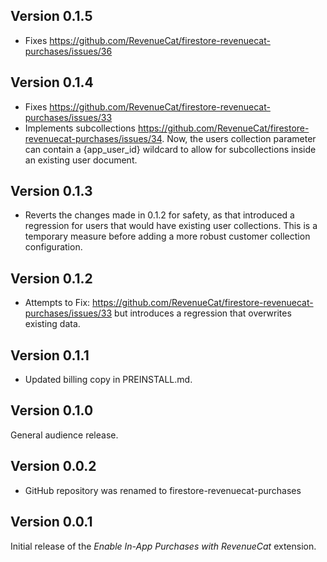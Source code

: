 ## Version 0.1.5

- Fixes https://github.com/RevenueCat/firestore-revenuecat-purchases/issues/36

## Version 0.1.4

- Fixes https://github.com/RevenueCat/firestore-revenuecat-purchases/issues/33
- Implements subcollections https://github.com/RevenueCat/firestore-revenuecat-purchases/issues/34. Now, the users collection
parameter can contain a {app_user_id} wildcard to allow for subcollections inside an existing user document.

## Version 0.1.3

- Reverts the changes made in 0.1.2 for safety, as that introduced a regression for users that would
have existing user collections. This is a temporary measure before adding a more robust customer collection configuration.

## Version 0.1.2

- Attempts to Fix: https://github.com/RevenueCat/firestore-revenuecat-purchases/issues/33 but introduces a regression
that overwrites existing data.
## Version 0.1.1

- Updated billing copy in PREINSTALL.md.
## Version 0.1.0

General audience release.
## Version 0.0.2

- GitHub repository was renamed to firestore-revenuecat-purchases
## Version 0.0.1

Initial release of the _Enable In-App Purchases with RevenueCat_ extension.